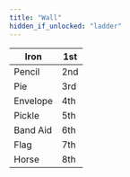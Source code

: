 ```yaml
---
title: "Wall"
hidden_if_unlocked: "ladder"
---
```


| Iron     | 1st |
|----------|-----|
| Pencil   | 2nd |
| Pie      | 3rd |
| Envelope | 4th |
| Pickle   | 5th |
| Band Aid | 6th |
| Flag     | 7th |
| Horse    | 8th |
